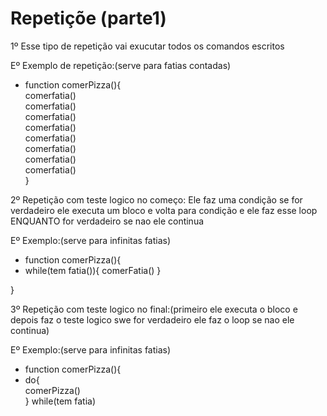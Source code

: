 # Repetiçõe (parte1)
1º Esse tipo de repetição vai exucutar todos os comandos escritos

Eº Exemplo de repetição:(serve para fatias contadas)

- function comerPizza(){ <br>
    comerfatia()<br>
    comerfatia()<br>
    comerfatia()<br>
    comerfatia()<br>
    comerfatia()<br>
    comerfatia()<br>
    comerfatia()<br>
    comerfatia()<br>
}

2º Repetição com teste logico no começo: Ele faz uma condição se for verdadeiro ele executa um bloco e volta para condição e ele faz esse loop ENQUANTO for verdadeiro se nao ele continua

Eº Exemplo:(serve para infinitas fatias)

- function comerPizza(){
- while(tem fatia()){
        comerFatia()
    }

}

3º Repetição com teste logico no final:(primeiro ele executa o bloco e depois faz o teste logico swe for verdadeiro ele faz o loop se nao ele continua)

Eº Exemplo:(serve para infinitas fatias)

- function comerPizza(){
- do{<br>
    comerPizza()<br>
} while(tem fatia)




